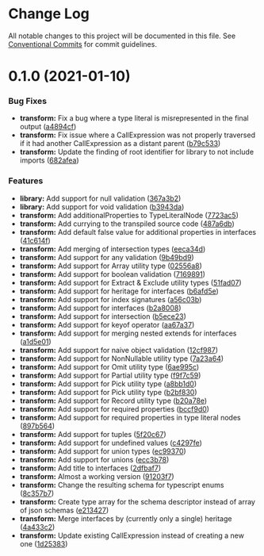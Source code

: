 # Change Log

All notable changes to this project will be documented in this file.
See [Conventional Commits](https://conventionalcommits.org) for commit guidelines.

# 0.1.0 (2021-01-10)


### Bug Fixes

* **transform:** Fix a bug where a type literal is misrepresented in the final output ([a4894cf](https://github.com/simonlovesyou/typescript-schema/commit/a4894cfa4ba50b78d97d2e91cba14296c75163a8))
* **transform:** Fix issue where a CallExpression was not properly traversed if it had another CallExpression as a distant parent ([b79c533](https://github.com/simonlovesyou/typescript-schema/commit/b79c533f93b4f7f1d90e01b996ce2f501533d169))
* **transform:** Update the finding of root identifier for library to not include imports ([682afea](https://github.com/simonlovesyou/typescript-schema/commit/682afea37924d56b52dc53a8e9b53a86383388f8))


### Features

* **library:** Add support for null validation ([367a3b2](https://github.com/simonlovesyou/typescript-schema/commit/367a3b25d3d75ea7a3d67299feb8cf5efa28e196))
* **library:** Add support for void validation ([b3943da](https://github.com/simonlovesyou/typescript-schema/commit/b3943da19e4440b16fd940c9d127acfe1289bbfa))
* **transform:** Add additionalProperties to TypeLiteralNode ([7723ac5](https://github.com/simonlovesyou/typescript-schema/commit/7723ac56188b00a736267666d05884f80b2a5387))
* **transform:** Add currying to the transpiled source code ([487a6db](https://github.com/simonlovesyou/typescript-schema/commit/487a6dbc665b08d55b1f2d727c0942fda36e0a7e))
* **transform:** Add default false value for additional properties in interfaces ([41c614f](https://github.com/simonlovesyou/typescript-schema/commit/41c614fd49a3973996f8d68cb2911cedcd262b2e))
* **transform:** Add merging of intersection types ([eeca34d](https://github.com/simonlovesyou/typescript-schema/commit/eeca34db3319dd21550ab43a32df678e715a4524))
* **transform:** Add support for any validation ([9b49bd9](https://github.com/simonlovesyou/typescript-schema/commit/9b49bd9346813a5baae30f949c1685502aa6603b))
* **transform:** Add support for Array utility type ([02556a8](https://github.com/simonlovesyou/typescript-schema/commit/02556a88cfb156ef10c2808a3757a21e4dbfbe81))
* **transform:** Add support for boolean validation ([7169891](https://github.com/simonlovesyou/typescript-schema/commit/71698910256e2162eed1ad171ddf49d738472158))
* **transform:** Add support for Extract & Exclude utility types ([51fad07](https://github.com/simonlovesyou/typescript-schema/commit/51fad07a7cd8a52a87d80df7d90018b60558988e))
* **transform:** Add support for heritage for interfaces ([b6afd5e](https://github.com/simonlovesyou/typescript-schema/commit/b6afd5ec31849e8c83024651b3452c5606ac7da0))
* **transform:** Add support for index signatures ([a56c03b](https://github.com/simonlovesyou/typescript-schema/commit/a56c03b9e9b2ec16c64d7247017ec76076516998))
* **transform:** Add support for interfaces ([b2a8008](https://github.com/simonlovesyou/typescript-schema/commit/b2a800880e78e8b920e40d25ff4b719d8ad198d6))
* **transform:** Add support for intersection ([b5ece23](https://github.com/simonlovesyou/typescript-schema/commit/b5ece23e8fd887dec7410a55a7c20588e54b1072))
* **transform:** Add support for keyof operator ([aa67a37](https://github.com/simonlovesyou/typescript-schema/commit/aa67a375fe01e06ef2fbf1a47c47fc604a29223d))
* **transform:** Add support for merging nested extends for interfaces ([a1d5e01](https://github.com/simonlovesyou/typescript-schema/commit/a1d5e01bdd8d370ba42eb3c9bcc87f39df99c9e1))
* **transform:** Add support for naive object validation ([12cf987](https://github.com/simonlovesyou/typescript-schema/commit/12cf9870a37974426aebc10a7dc0dfe41aac8018))
* **transform:** Add support for NonNullable utility type ([7a23a64](https://github.com/simonlovesyou/typescript-schema/commit/7a23a64bf9aba358123b7e409f3f7de5820fd9c4))
* **transform:** Add support for Omit utility type ([6ae995c](https://github.com/simonlovesyou/typescript-schema/commit/6ae995cdfe856b8063b7f2d51ca3dd5d5561b112))
* **transform:** Add support for Partial utility type ([f9f7c59](https://github.com/simonlovesyou/typescript-schema/commit/f9f7c595aafb28611a6437a87c5c1e19eb65e37f))
* **transform:** Add support for Pick utility type ([a8bb1d0](https://github.com/simonlovesyou/typescript-schema/commit/a8bb1d0cd658ab174ba0872e689ebb5ac1c84393))
* **transform:** Add support for Pick utility type ([b2bf830](https://github.com/simonlovesyou/typescript-schema/commit/b2bf830b701963da23c6f33a772f417d666a42e7))
* **transform:** Add support for Record utility type ([b20a78e](https://github.com/simonlovesyou/typescript-schema/commit/b20a78ea04f1a75ee04c88e72d0e72f5c094936b))
* **transform:** Add support for required properties ([bccf9d0](https://github.com/simonlovesyou/typescript-schema/commit/bccf9d0b28ee00c8e117cfe331c9a35d986d9e37))
* **transform:** Add support for required properties in type literal nodes ([897b564](https://github.com/simonlovesyou/typescript-schema/commit/897b564f0cea1d89e18739dcd6105c117370134a))
* **transform:** Add support for tuples ([5f20c67](https://github.com/simonlovesyou/typescript-schema/commit/5f20c67dd462d5d5cbb10f75fe16f186f24703cd))
* **transform:** Add support for undefined values ([c4297fe](https://github.com/simonlovesyou/typescript-schema/commit/c4297fe8ecebb3df4062ff7e54651e22ed12328b))
* **transform:** Add support for union types ([ec99370](https://github.com/simonlovesyou/typescript-schema/commit/ec993705d912cca2c2eb89ae4f2181c016fc5c10))
* **transform:** Add support for unions ([ecc3b78](https://github.com/simonlovesyou/typescript-schema/commit/ecc3b78b9c12de4d37bbc43b0bdb21b14a92bbee))
* **transform:** Add title to interfaces ([2dfbaf7](https://github.com/simonlovesyou/typescript-schema/commit/2dfbaf7cacc44162ba5e11bd000950ea483a7f84))
* **transform:** Almost a working version ([91203f7](https://github.com/simonlovesyou/typescript-schema/commit/91203f7562d724a38c1889f30d05c39ddfcaf52b))
* **transform:** Change the resulting schema for typescript enums ([8c357b7](https://github.com/simonlovesyou/typescript-schema/commit/8c357b7601a89a2c20a32543899371c4de030155))
* **transform:** Create type array for the schema descriptor instead of array of json schemas ([e213427](https://github.com/simonlovesyou/typescript-schema/commit/e21342713bff54147aebf8d23cd45ae657840087))
* **transform:** Merge interfaces by (currently only a single) heritage ([4a433c2](https://github.com/simonlovesyou/typescript-schema/commit/4a433c27cc947d42f6c0aecd98aa112f6dc7fa56))
* **transform:** Update existing CallExpression instead of creating a new one ([1d25383](https://github.com/simonlovesyou/typescript-schema/commit/1d253833a5c2282f041b97bd94c08b844194d3e3))
